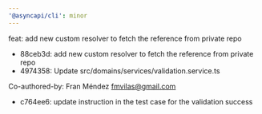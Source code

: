 ```yaml
---
'@asyncapi/cli': minor
---
```


feat: add new custom resolver to fetch the reference from private repo

- 88ceb3d:  add new custom resolver to fetch the reference from private repo
- 4974358: Update src/domains/services/validation.service.ts

Co-authored-by: Fran Méndez <fmvilas@gmail.com>
- c764ee6: update instruction in the test case for the validation success


